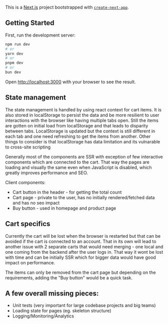 This is a [Next.js](https://nextjs.org) project bootstrapped with [`create-next-app`](https://nextjs.org/docs/app/api-reference/cli/create-next-app).

## Getting Started

First, run the development server:

```bash
npm run dev
# or
yarn dev
# or
pnpm dev
# or
bun dev
```

Open [http://localhost:3000](http://localhost:3000) with your browser to see the result.


## State management

The state management is handled by using react context for cart items. It is also stored in localStorage to persist the data and be more resilient to user interactions with the browser like having multiple tabs open. 
Still the items are gotten on initial load from localStorage and that leads to disparity between tabs. LocalStorage is updated but the context is still different in each tab and one need refreshing to get the items from another. 
Other things to consider is that localStorage has data limitation and its vulnarable to cross-site scripting

Generally most of the components are SSR with exception of few interactive components which are connected to the cart. That way the pages are loading and visually the same even when JavaScript is disabled, which greatly improves performance and SEO. 

Client components:  
- Cart button in the header - for getting the total count 
- Cart page - private to the user, has no initially rendered/fetched data and has no seo impact
- Buy button - used in homepage and product page


## Cart specifics
Currently the cart will be lost when the browser is restarted but that can be avoided if the cart is connected to an account. That in its own will lead to another issue with 2 separate carts that would need merging - one local and one coming from the backend after the user logs in. That way it wont be lost with time and can be initially SSR which for bigger data would have good impact on performance.

The items can only be removed from the cart page but depending on the requirements, adding the "Buy button" would be a quick task.


## A few overall missing pieces:
- Unit tests (very important for large codebase projects and big teams)
- Loading state for pages (eg. skeleton structure)
- Logging/Monitoring/Analytics
